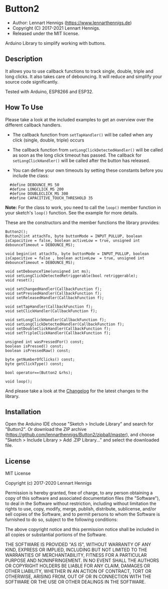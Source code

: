 Button2
======

* Author: Lennart Hennigs (https://www.lennarthennigs.de)
* Copyright (C) 2017-2021 Lennart Hennigs.
* Released under the MIT license.

Arduino Library to simplify working with buttons.


Description
-----------
It allows you to use callback functions to track single, double, triple and long clicks. It also takes care of debouncing. It will reduce and simplify your source code significantly. 

Tested with Arduino, ESP8266 and ESP32.

How To Use
----------
Please take a look at the included examples to get an overview over the different callback handlers. 

- The callback function from ```setTapHandler()```  will be called when any click (single, double, triple) occurs
- The callback function from  ```setLongClickDetectedHandler()``` will be called as soon as the long click timeout has passed. The callback for ```setLongClickHandler()``` will be called after the button has released.

- You can define your own timeouts by setting these constants before you include the class:

```
  #define DEBOUNCE_MS 50
  #define LONGCLICK_MS 200
  #define DOUBLECLICK_MS 300
  #define CAPACITIVE_TOUCH_THRESHOLD 35
```

**Note:** For the class to work, you need to call the `loop()` member function in your sketch's `loop()` function. See the example for more details.


These are the constructors and the member functions the library provides:

```
Button2();
Button2(int attachTo, byte buttonMode = INPUT_PULLUP, boolean isCapacitive = false, boolean activeLow = true, unsigned int debounceTimeout = DEBOUNCE_MS);

void begin(int attachTo, byte buttonMode = INPUT_PULLUP, boolean isCapacitive = false , boolean activeLow  = true, unsigned int debounceTimeout = DEBOUNCE_MS);

void setDebounceTime(unsigned int ms);
void setLongClickDetectedRetriggerable(bool retriggerable);
void reset();

void setChangedHandler(CallbackFunction f);
void setPressedHandler(CallbackFunction f);
void setReleasedHandler(CallbackFunction f);

void setTapHandler(CallbackFunction f);
void setClickHandler(CallbackFunction f);

void setLongClickHandler(CallbackFunction f);
void setLongClickDetectedHandler(CallbackFunction f);
void setDoubleClickHandler(CallbackFunction f);
void setTripleClickHandler(CallbackFunction f);

unsigned int wasPressedFor() const;
boolean isPressed() const;
boolean isPressedRaw() const;

byte getNumberOfClicks() const;
byte getClickType() const;

bool operator==(Button2 &rhs);

void loop();
```

And please take a look at the [Changelog](https://github.com/LennartHennigs/Button2/blob/master/CHANGELOG.md) for the latest changes to the library.

Installation
------------
Open the Arduino IDE choose "Sketch > Include Library" and search for "Button2". 
Or download the ZIP archive (https://github.com/lennarthennigs/Button2/zipball/master), and choose "Sketch > Include Library > Add .ZIP Library..." and select the downloaded file.


License
-------

MIT License

Copyright (c) 2017-2020 Lennart Hennigs

Permission is hereby granted, free of charge, to any person obtaining a copy
of this software and associated documentation files (the "Software"), to deal
in the Software without restriction, including without limitation the rights
to use, copy, modify, merge, publish, distribute, sublicense, and/or sell
copies of the Software, and to permit persons to whom the Software is
furnished to do so, subject to the following conditions:

The above copyright notice and this permission notice shall be included in all
copies or substantial portions of the Software.

THE SOFTWARE IS PROVIDED "AS IS", WITHOUT WARRANTY OF ANY KIND, EXPRESS OR
IMPLIED, INCLUDING BUT NOT LIMITED TO THE WARRANTIES OF MERCHANTABILITY,
FITNESS FOR A PARTICULAR PURPOSE AND NONINFRINGEMENT. IN NO EVENT SHALL THE
AUTHORS OR COPYRIGHT HOLDERS BE LIABLE FOR ANY CLAIM, DAMAGES OR OTHER
LIABILITY, WHETHER IN AN ACTION OF CONTRACT, TORT OR OTHERWISE, ARISING FROM,
OUT OF OR IN CONNECTION WITH THE SOFTWARE OR THE USE OR OTHER DEALINGS IN THE
SOFTWARE.
